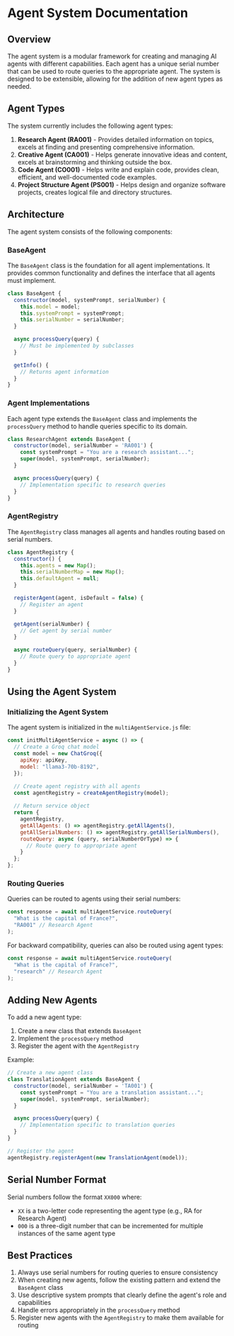 # Agent System Documentation

## Overview

The agent system is a modular framework for creating and managing AI agents with different capabilities. Each agent has a unique serial number that can be used to route queries to the appropriate agent. The system is designed to be extensible, allowing for the addition of new agent types as needed.

## Agent Types

The system currently includes the following agent types:

1. **Research Agent (RA001)** - Provides detailed information on topics, excels at finding and presenting comprehensive information.
2. **Creative Agent (CA001)** - Helps generate innovative ideas and content, excels at brainstorming and thinking outside the box.
3. **Code Agent (CO001)** - Helps write and explain code, provides clean, efficient, and well-documented code examples.
4. **Project Structure Agent (PS001)** - Helps design and organize software projects, creates logical file and directory structures.

## Architecture

The agent system consists of the following components:

### BaseAgent

The `BaseAgent` class is the foundation for all agent implementations. It provides common functionality and defines the interface that all agents must implement.

```javascript
class BaseAgent {
  constructor(model, systemPrompt, serialNumber) {
    this.model = model;
    this.systemPrompt = systemPrompt;
    this.serialNumber = serialNumber;
  }

  async processQuery(query) {
    // Must be implemented by subclasses
  }

  getInfo() {
    // Returns agent information
  }
}
```

### Agent Implementations

Each agent type extends the `BaseAgent` class and implements the `processQuery` method to handle queries specific to its domain.

```javascript
class ResearchAgent extends BaseAgent {
  constructor(model, serialNumber = 'RA001') {
    const systemPrompt = "You are a research assistant...";
    super(model, systemPrompt, serialNumber);
  }

  async processQuery(query) {
    // Implementation specific to research queries
  }
}
```

### AgentRegistry

The `AgentRegistry` class manages all agents and handles routing based on serial numbers.

```javascript
class AgentRegistry {
  constructor() {
    this.agents = new Map();
    this.serialNumberMap = new Map();
    this.defaultAgent = null;
  }

  registerAgent(agent, isDefault = false) {
    // Register an agent
  }

  getAgent(serialNumber) {
    // Get agent by serial number
  }

  async routeQuery(query, serialNumber) {
    // Route query to appropriate agent
  }
}
```

## Using the Agent System

### Initializing the Agent System

The agent system is initialized in the `multiAgentService.js` file:

```javascript
const initMultiAgentService = async () => {
  // Create a Groq chat model
  const model = new ChatGroq({
    apiKey: apiKey,
    model: "llama3-70b-8192",
  });

  // Create agent registry with all agents
  const agentRegistry = createAgentRegistry(model);
  
  // Return service object
  return {
    agentRegistry,
    getAllAgents: () => agentRegistry.getAllAgents(),
    getAllSerialNumbers: () => agentRegistry.getAllSerialNumbers(),
    routeQuery: async (query, serialNumberOrType) => {
      // Route query to appropriate agent
    }
  };
};
```

### Routing Queries

Queries can be routed to agents using their serial numbers:

```javascript
const response = await multiAgentService.routeQuery(
  "What is the capital of France?",
  "RA001" // Research Agent
);
```

For backward compatibility, queries can also be routed using agent types:

```javascript
const response = await multiAgentService.routeQuery(
  "What is the capital of France?",
  "research" // Research Agent
);
```

## Adding New Agents

To add a new agent type:

1. Create a new class that extends `BaseAgent`
2. Implement the `processQuery` method
3. Register the agent with the `AgentRegistry`

Example:

```javascript
// Create a new agent class
class TranslationAgent extends BaseAgent {
  constructor(model, serialNumber = 'TA001') {
    const systemPrompt = "You are a translation assistant...";
    super(model, systemPrompt, serialNumber);
  }

  async processQuery(query) {
    // Implementation specific to translation queries
  }
}

// Register the agent
agentRegistry.registerAgent(new TranslationAgent(model));
```

## Serial Number Format

Serial numbers follow the format `XX000` where:
- `XX` is a two-letter code representing the agent type (e.g., RA for Research Agent)
- `000` is a three-digit number that can be incremented for multiple instances of the same agent type

## Best Practices

1. Always use serial numbers for routing queries to ensure consistency
2. When creating new agents, follow the existing pattern and extend the `BaseAgent` class
3. Use descriptive system prompts that clearly define the agent's role and capabilities
4. Handle errors appropriately in the `processQuery` method
5. Register new agents with the `AgentRegistry` to make them available for routing